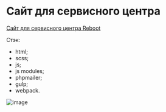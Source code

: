 # Сайт для сервисного центра

[Сайт для сервисного центра Reboot](https://ivandnlv.github.io/RebootService/)

Стэк: 
+ html; 
+ scss; 
+ js; 
+ js modules;
+ phpmailer;
+ gulp; 
+ webpack.

![image](https://user-images.githubusercontent.com/91759945/173764200-1d9fba26-321d-4b3e-a4af-50e870d0c10f.png)
